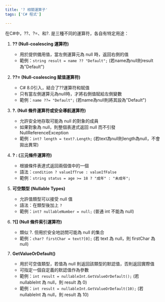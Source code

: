 ```yaml
---
title: '? 相關運算子'
tags: ['C# 程式']

---
```


在C#中，??、?=、和?. 是三種不同的運算符，各自有特定用途：

1. **?? (Null-coalescing 運算符)**
   - 用於提供備用值，當左側運算元為 null 時，返回右側的值
   - 範例：`string result = name ?? "Default";` (若name為null則result為"Default")

2. **??= (Null-coalescing 賦值運算符)**
   - C# 8.0引入，結合了??運算符和賦值
   - 只有當左側運算元為null時，才將右側值賦給左側變數
   - 範例：`name ??= "Default";` (若name為null則將其設為"Default")

3. **?. (Null 條件運算符或安全導航運算符)**
   - 允許安全地存取可能為 null 的對象的成員
   - 如果對象為 null，則整個表達式返回 null 而不引發 NullReferenceException
   - 範例：`int? length = text?.Length;` (若text為null則length為null，不會拋出異常)

4. **? : (三元條件運算符)**
   - 根據條件表達式返回兩個值中的一個
   - 語法：`condition ? valueIfTrue : valueIfFalse`
   - 範例：`string status = age >= 18 ? "成年" : "未成年";`

5. **可空類型 (Nullable Types)**
   - 允許值類型可以接受 null 值
   - 語法：在類型後加上 `?`
   - 範例：`int? nullableNumber = null;` (普通 int 不能為 null)

6. **?[] (Null 條件索引運算符)**
   - 類似 ?. 但用於安全地訪問可能為 null 的集合
   - 範例：`char? firstChar = text?[0];` (若 text 為 null，則 firstChar 為 null)

7. **GetValueOrDefault()**
   * 用於可空值類型，若值為 null 則返回該類型的默認值，否則返回實際值
   * 可指定一個自定義的默認值作為參數
   * 範例：`int result = nullableInt.GetValueOrDefault();` (若 nullableInt 為 null，則 result 為 0)
   * 範例：`int result = nullableInt.GetValueOrDefault(10);` (若 nullableInt 為 null，則 result 為 10)
